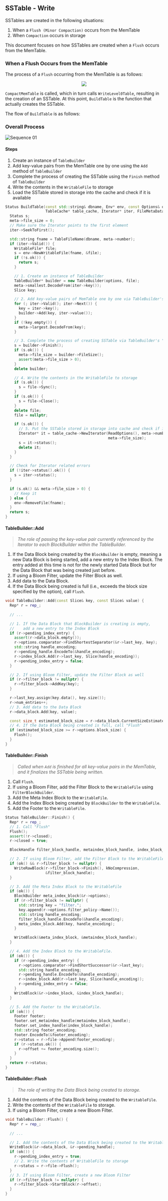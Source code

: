 ## SSTable - Write
SSTables are created in the following situations:

1. When a `Flush (Minor Compaction)` occurs from the MemTable
2. When `Compaction` occurs in storage

This document focuses on how SSTables are created when a `Flush` occurs from the MemTable.
<br>

### When a Flush Occurs from the MemTable
The process of a `Flush` occurring from the MemTable is as follows:

<p align="center"><img src="https://user-images.githubusercontent.com/65762283/187967954-c9b740dc-18c6-4def-8170-bb29d3bb8809.png"></p>

`CompactMemTable` is called, which in turn calls `WriteLevel0Table`, resulting in the creation of an SSTable. At this point, `BuildTable` is the function that actually creates the SSTable.

The flow of `BuildTable` is as follows:

### Overall Process
![Sequence 01](https://user-images.githubusercontent.com/65762283/183480267-03e4a024-06b0-4798-83d0-74c50a5d0f1a.gif)

#### Steps
1. Create an instance of `TableBuilder`
2. Add key-value pairs from the MemTable one by one using the `Add` method of `TableBuilder`
3. Complete the process of creating the SSTable using the `Finish` method of `TableBuilder`
4. Write the contents in the `WritableFile` to storage
5. Load the SSTable stored in storage into the cache and check if it is available

```cpp
Status BuildTable(const std::string& dbname, Env* env, const Options& options,
                  TableCache* table_cache, Iterator* iter, FileMetaData* meta) {
  Status s;
  meta->file_size = 0;
  // Make sure the Iterator points to the first element
  iter->SeekToFirst();

  std::string fname = TableFileName(dbname, meta->number);
  if (iter->Valid()) {
    WritableFile* file;
    s = env->NewWritableFile(fname, &file);
    if (!s.ok()) {
      return s;
    }

    // 1. Create an instance of TableBuilder
    TableBuilder* builder = new TableBuilder(options, file);
    meta->smallest.DecodeFrom(iter->key());
    Slice key;

    // 2. Add key-value pairs of MemTable one by one via TableBuilder's "Add" method
    for (; iter->Valid(); iter->Next()) {
      key = iter->key();
      builder->Add(key, iter->value());
    }
    if (!key.empty()) {
      meta->largest.DecodeFrom(key);
    }

    // 3. Complete the process of creating SSTable via TableBuilder's "Finish" method
    s = builder->Finish();
    if (s.ok()) {
      meta->file_size = builder->FileSize();
      assert(meta->file_size > 0);
    }
    delete builder;

    // 4. Write the contents in the WritableFile to storage
    if (s.ok()) {
      s = file->Sync();
    }
    if (s.ok()) {
      s = file->Close();
    }
    delete file;
    file = nullptr;

    if (s.ok()) {
      // 5. Put the SSTable stored in storage into cache and check if it is available
      Iterator* it = table_cache->NewIterator(ReadOptions(), meta->number,
                                              meta->file_size);
      s = it->status();
      delete it;
    }
  }

  // Check for Iterator related errors
  if (!iter->status().ok()) {
    s = iter->status();
  }

  if (s.ok() && meta->file_size > 0) {
    // Keep it
  } else {
    env->RemoveFile(fname);
  }
  return s;
}
```

#### TableBuilder::Add
> *The role of passing the key-value pair currently referenced by the Iterator to each BlockBuilder within the TableBuilder.*

1. If the Data Block being created by the `BlockBuilder` is empty, meaning a new Data Block is being started, add a new entry to the Index Block. The entry added at this time is not for the newly started Data Block but for the Data Block that was being created just before.
2. If using a Bloom Filter, update the Filter Block as well.
3. Add data to the Data Block.
4. If the Data Block being created is full (i.e., exceeds the block size specified by the option), call `Flush`.

```cpp
void TableBuilder::Add(const Slice& key, const Slice& value) {
  Rep* r = rep_;
  
  // ...

  // 1. If the Data Block that BlockBuilder is creating is empty,
  //    add a new entry to the Index Block
  if (r->pending_index_entry) {
    assert(r->data_block.empty());
    r->options.comparator->FindShortestSeparator(&r->last_key, key);
    std::string handle_encoding;
    r->pending_handle.EncodeTo(&handle_encoding);
    r->index_block.Add(r->last_key, Slice(handle_encoding));
    r->pending_index_entry = false;
  }

  // 2. If using Bloom Filter, update the Filter Block as well
  if (r->filter_block != nullptr) {
    r->filter_block->AddKey(key);
  }

  r->last_key.assign(key.data(), key.size());
  r->num_entries++;
  // 3. Add data to the Data Block
  r->data_block.Add(key, value);

  const size_t estimated_block_size = r->data_block.CurrentSizeEstimate();
  // 4. If the Data Block being created is full, call "Flush"
  if (estimated_block_size >= r->options.block_size) {
    Flush();
  }
}
```
#### TableBuilder::Finish
> *Called when `Add` is finished for all key-value pairs in the MemTable, and it finalizes the SSTable being written.*

1. Call `Flush`.
2. If using a Bloom Filter, add the Filter Block to the `WritableFile` using `FilterBlockBuilder`.
3. Add the Meta Index Block to the `WritableFile`.
4. Add the Index Block being created by `BlockBuilder` to the `WritableFile`.
5. Add the Footer to the `WritableFile`.

```cpp
Status TableBuilder::Finish() {
  Rep* r = rep_;
  // 1. Call "Flush"
  Flush();
  assert(!r->closed);
  r->closed = true;

  BlockHandle filter_block_handle, metaindex_block_handle, index_block_handle;

  // 2. If using Bloom Filter, add the Filter Block to the WritableFile.
  if (ok() && r->filter_block != nullptr) {
    WriteRawBlock(r->filter_block->Finish(), kNoCompression,
                  &filter_block_handle);
  }

  // 3. Add the Meta Index Block to the WritableFile
  if (ok()) {
    BlockBuilder meta_index_block(&r->options);
    if (r->filter_block != nullptr) {
      std::string key = "filter.";
      key.append(r->options.filter_policy->Name());
      std::string handle_encoding;
      filter_block_handle.EncodeTo(&handle_encoding);
      meta_index_block.Add(key, handle_encoding);
    }

    WriteBlock(&meta_index_block, &metaindex_block_handle);
  }

  // 4. Add the Index Block to the WritableFile.
  if (ok()) {
    if (r->pending_index_entry) {
      r->options.comparator->FindShortSuccessor(&r->last_key);
      std::string handle_encoding;
      r->pending_handle.EncodeTo(&handle_encoding);
      r->index_block.Add(r->last_key, Slice(handle_encoding));
      r->pending_index_entry = false;
    }
    WriteBlock(&r->index_block, &index_block_handle);
  }

  // 5. Add the Footer to the WritableFile.
  if (ok()) {
    Footer footer;
    footer.set_metaindex_handle(metaindex_block_handle);
    footer.set_index_handle(index_block_handle);
    std::string footer_encoding;
    footer.EncodeTo(&footer_encoding);
    r->status = r->file->Append(footer_encoding);
    if (r->status.ok()) {
      r->offset += footer_encoding.size();
    }
  }
  return r->status;
}
```

#### TableBuilder::Flush
> *The role of writing the Data Block being created to storage.*

1. Add the contents of the Data Block being created to the `WritableFile`.
2. Write the contents of the `WritableFile` to storage.
3. If using a Bloom Filter, create a new Bloom Filter.

```cpp
void TableBuilder::Flush() {
  Rep* r = rep_;
  
  // ...

  // 1. Add the contents of the Data Block being created to the WritableFile
  WriteBlock(&r->data_block, &r->pending_handle);
  if (ok()) {
    r->pending_index_entry = true;
    // 2. Write the contents of WritableFile to storage
    r->status = r->file->Flush();
  }
  // 3. If using Bloom Filter, create a new Bloom Filter
  if (r->filter_block != nullptr) {
    r->filter_block->StartBlock(r->offset);
  }
}
```
